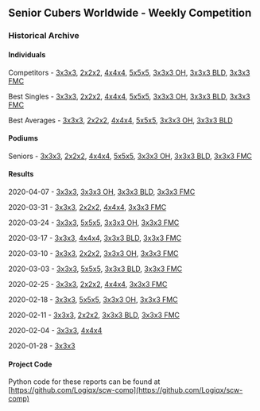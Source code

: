 ## Senior Cubers Worldwide - Weekly Competition
### Historical Archive
#### Individuals
Competitors - [3x3x3](3x3x3/persons.md), [2x2x2](2x2x2/persons.md), [4x4x4](4x4x4/persons.md), [5x5x5](5x5x5/persons.md), [3x3x3 OH](oh/persons.md), [3x3x3 BLD](3bld/persons.md), [3x3x3 FMC](fmc/persons.md)

Best Singles - [3x3x3](3x3x3/singles.md), [2x2x2](2x2x2/singles.md), [4x4x4](4x4x4/singles.md), [5x5x5](5x5x5/singles.md), [3x3x3 OH](oh/singles.md), [3x3x3 BLD](3bld/singles.md), [3x3x3 FMC](fmc/singles.md)

Best Averages - [3x3x3](3x3x3/averages.md), [2x2x2](2x2x2/averages.md), [4x4x4](4x4x4/averages.md), [5x5x5](5x5x5/averages.md), [3x3x3 OH](oh/averages.md), [3x3x3 BLD](3bld/averages.md)

#### Podiums
Seniors - [3x3x3](3x3x3/README.md), [2x2x2](2x2x2/README.md), [4x4x4](4x4x4/README.md), [5x5x5](5x5x5/README.md), [3x3x3 OH](oh/README.md), [3x3x3 BLD](3bld/README.md), [3x3x3 FMC](fmc/README.md)

#### Results
2020-04-07 - [3x3x3](3x3x3/2020-04-07.md), [3x3x3 OH](oh/2020-04-07.md), [3x3x3 BLD](3bld/2020-04-07.md), [3x3x3 FMC](fmc/2020-04-07.md)

2020-03-31 - [3x3x3](3x3x3/2020-03-31.md), [2x2x2](2x2x2/2020-03-31.md), [4x4x4](4x4x4/2020-03-31.md), [3x3x3 FMC](fmc/2020-03-31.md)

2020-03-24 - [3x3x3](3x3x3/2020-03-24.md), [5x5x5](5x5x5/2020-03-24.md), [3x3x3 OH](oh/2020-03-24.md), [3x3x3 FMC](fmc/2020-03-24.md)

2020-03-17 - [3x3x3](3x3x3/2020-03-17.md), [4x4x4](4x4x4/2020-03-17.md), [3x3x3 BLD](3bld/2020-03-17.md), [3x3x3 FMC](fmc/2020-03-17.md)

2020-03-10 - [3x3x3](3x3x3/2020-03-10.md), [2x2x2](2x2x2/2020-03-10.md), [3x3x3 OH](oh/2020-03-10.md), [3x3x3 FMC](fmc/2020-03-10.md)

2020-03-03 - [3x3x3](3x3x3/2020-03-03.md), [5x5x5](5x5x5/2020-03-03.md), [3x3x3 BLD](3bld/2020-03-03.md), [3x3x3 FMC](fmc/2020-03-03.md)

2020-02-25 - [3x3x3](3x3x3/2020-02-25.md), [2x2x2](2x2x2/2020-02-25.md), [4x4x4](4x4x4/2020-02-25.md), [3x3x3 FMC](fmc/2020-02-25.md)

2020-02-18 - [3x3x3](3x3x3/2020-02-18.md), [5x5x5](5x5x5/2020-02-18.md), [3x3x3 OH](oh/2020-02-18.md), [3x3x3 FMC](fmc/2020-02-18.md)

2020-02-11 - [3x3x3](3x3x3/2020-02-11.md), [2x2x2](2x2x2/2020-02-11.md), [3x3x3 BLD](3bld/2020-02-11.md), [3x3x3 FMC](fmc/2020-02-11.md)

2020-02-04 - [3x3x3](3x3x3/2020-02-04.md), [4x4x4](4x4x4/2020-02-04.md)

2020-01-28 - [3x3x3](3x3x3/2020-01-28.md)

#### Project Code
Python code for these reports can be found at [https://github.com/Logiqx/scw-comp](https://github.com/Logiqx/scw-comp)

<!-- Global site tag (gtag.js) - Google Analytics -->
<script async src="https://www.googletagmanager.com/gtag/js?id=UA-86348435-3"></script>
<script>window.dataLayer = window.dataLayer || []; function gtag() {dataLayer.push(arguments);} gtag('js', new Date()); gtag('config', 'UA-86348435-3');</script>
